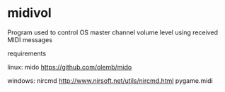 # midivol
Program used to control OS master channel volume level using received MIDI messages

requirements 

linux:
mido https://github.com/olemb/mido

windows:
nircmd http://www.nirsoft.net/utils/nircmd.html
pygame.midi
